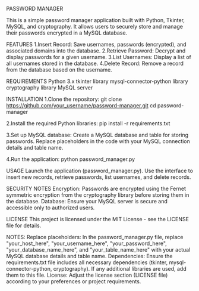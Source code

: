 PASSWORD MANAGER

This is a simple password manager application built with Python, Tkinter, MySQL, and cryptography.
It allows users to securely store and manage their passwords encrypted in a MySQL database.

FEATURES
1.Insert Record: Save usernames, passwords (encrypted), and associated domains into the database.
2.Retrieve Password: Decrypt and display passwords for a given username.
3.List Usernames: Display a list of all usernames stored in the database.
4.Delete Record: Remove a record from the database based on the username.

REQUIREMENTS
Python 3.x
tkinter library
mysql-connector-python library
cryptography library
MySQL server

INSTALLATION
1.Clone the repository:
git clone https://github.com/your_username/password-manager.git
cd password-manager

2.Install the required Python libraries:
pip install -r requirements.txt

3.Set up MySQL database:
Create a MySQL database and table for storing passwords. Replace placeholders in the code with your MySQL connection details and table name.

4.Run the application:
python password_manager.py

USAGE
Launch the application (password_manager.py).
Use the interface to insert new records, retrieve passwords, list usernames, and delete records.

SECURITY NOTES
Encryption: Passwords are encrypted using the Fernet symmetric encryption from the cryptography library before storing them in the database.
Database: Ensure your MySQL server is secure and accessible only to authorized users.

LICENSE
This project is licensed under the MIT License - see the LICENSE file for details.

NOTES:
Replace placeholders:
In the password_manager.py file, replace "your_host_here", "your_username_here", "your_password_here", "your_database_name_here", and "your_table_name_here" with your actual MySQL database details and table name.
Dependencies: 
Ensure the requirements.txt file includes all necessary dependencies (tkinter, mysql-connector-python, cryptography). If any additional libraries are used, add them to this file.
License: Adjust the license section (LICENSE file) according to your preferences or project requirements.

